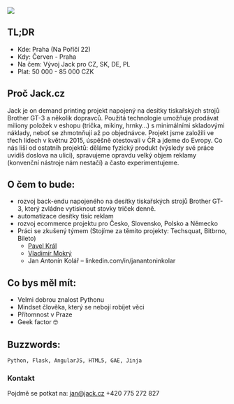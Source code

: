 ![](https://github.com/jankolario/modulo11generator/blob/master/cover.png?raw=true)

## TL;DR
* Kde: Praha (Na Poříčí 22)
* Kdy: Červen - Praha
* Na čem: Vývoj Jack pro CZ, SK, DE, PL
* Plat: 50 000 - 85 000 CZK

## Proč Jack.cz
Jack je on demand printing projekt napojený na desítky tiskařských strojů Brother GT-3 a několik dopravců. Použitá technologie umožňuje prodávat miliony položek v eshopu (trička, mikiny, hrnky...) s minimálními skladovými náklady, neboť se zhmotnňují až po objednávce. Projekt jsme založili ve třech lidech  v květnu 2015, úspěšně otestovali v ČR a jdeme do Evropy. Co nás liší od ostatníh projektů: děláme fyzický produkt (výsledy své práce uvidíš doslova na ulici), spravujeme opravdu velký objem reklamy (konvenční nástroje nám nestačí) a často experimentujeme.

## O čem to bude:

* rozvoj back-endu napojeného na desítky tiskařských strojů Brother GT-3, který zvládne vytisknout stovky triček denně.​
* automatizace desítky tisíc reklam
* rozvoj ecommerce projektu pro Česko, Slovensko, Polsko a Německo
* Práci se zkušený týmem (Stojíme za těmito projekty: Techsquat, Bitbrno, Bileto)​
  * [Pavel Král](http://github.com/pavelkraleu)
  * [Vladimír Mokrý](http://vmokry.com)
  * Jan Antonín Kolář – linkedin.com/in/janantoninkolar

## Co bys měl mít:
* Velmi dobrou znalost Pythonu
* Mindset člověka, který se nebojí robíjet věci
* Přítomnost v Praze
* Geek factor 🤓

## Buzzwords:
```Python, Flask, AngularJS, HTML5, GAE, Jinja```

### Kontakt
Pojdmě se potkat na:
jan@jack.cz
+420 775 272 827
